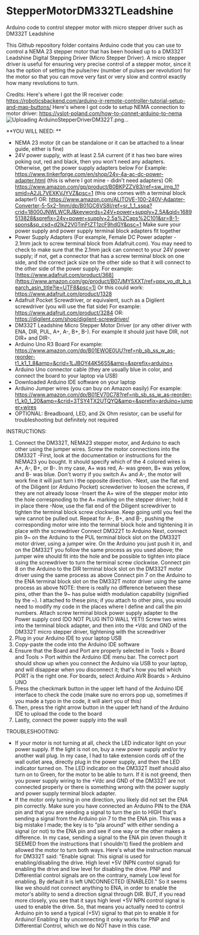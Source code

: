 # StepperMotorDM332TLeadshine
Arduino code to control stepper motor with micro stepper driver such as DM332T Leadshine 

This Github repository folder contains Arduino code that you can use to control a NEMA 23 stepper motor that has been hooked up to a DM332T Leadshine Digital Stepping Driver (Micro Stepper Driver). A micro stepper driver is useful for ensuring very precise control of a stepper motor, since it has the option of setting the pulse/rev (number of pulses per revolution) for the motor so that you can move very fast or very slow and control exactly how many revolutions to turn. 

Credits: 
Here's where I got the IR receiver code: https://roboticsbackend.com/arduino-ir-remote-controller-tutorial-setup-and-map-buttons/ 
Here's where I got code to setup NEMA connection to motor driver: https://vslot-poland.com/how-to-connet-arduino-to-nema 
![Uploading ArduinoStepperDriverDM322T.png…]()


**YOU WILL NEED: **
- NEMA 23 motor (it can be standalone or it can be attached to a linear guide, either is fine)
- 24V power supply, with at least 2.5A current (if it has two bare wires poking out, red and black, then you won't need any adapters. Otherwise, get the power supply adapters below
  For Example: https://www.tinkerforge.com/en/shop/24v-4a-ac-dc-power-adapter.html (this is where I got mine - didn't need adapters)
  OR: https://www.amazon.com/gp/product/B0BKPZZV83/ref=sw_img_1?smid=A2JL7VEXKVJYVZ&psc=1 (this one comes with a terminal block adapter!) 
  OR: https://www.amazon.com/ALITOVE-100-240V-Adapter-Converter-5-5x2-1mm/dp/B01GC6VS8I/ref=sr_1_1_sspa?crid=18000JNWLWCRJ&keywords=24V+power+supply+2.5A&qid=1689513828&sprefix=24v+power+supply+2.5a%2Caps%2C101&sr=8-1-spons&sp_csd=d2lkZ2V0TmFtZT1zcF9hdGY&psc=1
  Make sure your power supply and power supply terminal block adapters fit together
- Power Supply Adapters (For example, Female DC Power adapter - 2.1mm jack to screw terminal block from Adafruit.com). You may need to check to make sure that the 2.1mm jack can connect to your 24V power supply; if not, get a connector that has a screw terminal block on one side, and the correct jack size on the other side so that it will connect to the other side of the power supply.
  For example: [https://www.adafruit.com/product/368](https://www.amazon.com/gp/product/B07JMY5XXT/ref=ppx_yo_dt_b_search_asin_title?ie=UTF8&psc=1)
  Or this could work: https://www.adafruit.com/product/1328 
- Adafruit Pocket Screwdriver, or equivalent, such as a Digilent screwdriver (you will use the flat side) 
  For example: https://www.adafruit.com/product/3284
  OR: https://digilent.com/shop/digilent-screwdriver/ 
- DM332T Leadshine Micro Stepper Motor Driver (or any other driver with ENA, DIR, PUL, A+, A-, B+, B-). For example it should just have DIR, not DIR+ and DIR-.
- Arduino Uno R3 Board
  For example: https://www.amazon.com/dp/B01EWOE0UU?ref=nb_sb_ss_w_as-reorder-t1_k1_1_8&amp=&crid=1LJBOY44K56S5&amp=&sprefix=arduino+ 
- Arduino Uno connector cable (they are usually blue in color, and connect the board to your laptop via USB)
- Downloaded Arduino IDE software on your laptop
- Arduino Jumper wires (you can buy on Amazon easily)
  For example: https://www.amazon.com/dp/B01EV70C78?ref=nb_sb_ss_w_as-reorder-t1_k0_1_20&amp=&crid=3TSY4TX2UTQYQ&amp=&sprefix=arduino+jumper+wires
- OPTIONAL: Breadboard, LED, and 2k Ohm resistor, can be useful for troubleshooting but definitely not required 

INSTRUCTIONS: 
1) Connect the DM332T, NEMA23 stepper motor, and Arduino to each other using the jumper wires.
   Screw the motor connections into the DM332T
     -First, look at the documentation or instructions for the NEMA23 you bought. It should specify which of the 4 colored wires is A+, A-, B+, or B-.
       In my case, A+ was red, A- was green, B+ was yellow, and B- was blue. Don't worry if you switch A+ and A-, the motor will work fine it will just turn i        the opposite direction. 
     -Next, use the flat end of the Diligent (or Arduino Pocket) screwderiver to loosen the screws, if they are not already loose
     -Insert the A+ wire of the stepper motor into the hole correspnoding to the A+ marking on the stepper driver; hold it in place there 
     -Now, use the flat end of the Diligent screwdriver to tighten the terminal block screw clockwise. Keep going until you feel the wire cannot be pulled out.
     Repeat for A-, B+, and B-, pushing the corresponding motor wire into the terminal block hole and tightening it in place with the screwdriver 
   Connect DM322T to Arduino
     Next, connect pin 9~ on the Arduino to the PUL terminal block slot on the DM332T motor driver, using a jumper wire. On the Arduino you just push it in,        and on the DM332T you follow the same process as you used above; the jumper wire should fit into the hole and be possible to tighten into place using the      screwdriver to turn the terminal screw clockwise.
     Connect pin 8 on the Arduino to the DIR terminal block slot on the DM332T motor driver using the same process as above
     Connect pin 7 on the Arduino to the ENA terminal block slot on the DM332T motor driver using the same process as above
     NOTE: there is really no difference between these pins, other than the 9~ has pulse width modulation capability (signified by the ~). I attached to these      pins; if you attach to other pins, you would need to modify my code in the places where I define and call the pin numbers. 
   Attach screw terminal block power supply adapter to the Power supply cord (DO NOT PLUG INTO WALL YET!)
   Screw two wires into the terminal block adapter, and then into the +Vdc and GND of the DM332T micro stepper driver, tightening with the screwdriver
3) Plug in your Arduino IDE to your laptop USB 
4) Copy-paste the code into the Arduino IDE software 
5) Ensure that the Board and Port are properly selected in Tools > Board and Tools > Port within the Arduino IDE menu bar. The correct port should show up when you connect the Arduino via USB to your laptop, and will disappear when you disconnect it; that's how you tell which PORT is the right one. For boards, select Arduino AVR Boards > Arduino UNO 
6) Press the checkmark button in the upper left hand of the Arduino IDE interface to check the code (make sure no errors pop up, sometimes if you made a typo in the code, it will alert you of this) 
7) Then, press the right arrow button in the upper left hand of the Arduino IDE to upload the code to the board
9) Lastly, connect the power supply into the wall 


TROUBLESHOOTING: 
- If your motor is not turning at all, check the LED indicator light on your power supply. If the light is not on, buy a new power supply and/or try another wall plug. In my case, I had to take extension cords off of the wall outlet area, directly plug in the power supply, and then the LED indicator turned on. The LED indicator on the DM332T itself should also turn on to Green, for the motor to be able to turn. If it is not greend, then you power supply wiring to the +Vdc and GND of the DM332T are not connected properly or there is something wrong with the power supply and power supply terminal block adapter. 
- If the motor only turning in one direction, you likely did not set the ENA pin correctly. Make sure you have connected an Arduino PIN to the ENA pin and that you are sending a signal to turn the pin to HIGH that's sending a signal from the Arduino pin 7 to the the ENA pin. This was a big mistake I made; the key is to "pla around" with either sending a signal (or not) to the ENA pin and see if one way or the other makes a difference. In my case, sending a signal to the ENA pin (even though it SEEMED from the instructions that I shouldn't) fixed the problem and allowed the motor to turn both ways.
Here's what the instruction manual for DM332T said: 
"Enable signal: This signal is used for enabling/disabling the drive. High level +5V (NPN control signal) for enabling the drive and low level for disabling the drive. PNP and Differential control signals are on the contrary, namely Low level for enabling. By default it is left UNCONNECTED (ENABLED)."
So it seems like we should not connect anything to ENA, in order to enable the motor's ability to send a direction signal through DIR. BUT, if you read more closely, you see that it says high level +5V NPN control signal is used to enable the drive. So, that means you actually need to control Arduino pin to send a typical (+5V) signal to that pin to enable it for Arduino! Enabling it by unconnecting it onky works for PNP and Differential Control, which we do NOT have in this case. 
